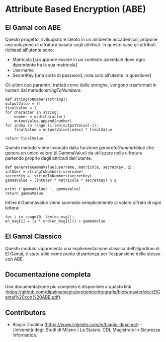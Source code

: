 # Attribute Based Encryption (ABE)

## El Gamal con ABE 
Questo progetto, sviluppato e ideato in un ambiente accademico, propone una soluzione di cifratura basata sugli attributi.
In questo caso gli attributi richiesti all'utente sono:
* Matricola [si suppone essere in un contesto aziendale dove ogni dipendente ha la sua matricola]
* Username
* SecretKey [una sorta di password, nota solo all'utente in questione]

Gli ultimi due paramtri, trattati come delle stringhe, vengono trasformati in numeri dal metodo _stringToNumbers_:
    
    def stringToNumbers(string):
    outputValue = []
    finalValue = 1
    for character in string:
        number = ord(character)
        outputValue.append(number)
    for index in range (1,len(outputValue)-1):
        finalValue = outputValue[index] * finalValue

    return finalValue
    
Questo metodo viene invocato dalla funzione _generateGammaValue_ che genera un unico valore (il GammaValue) da utilizzare nella cifratura partendo proprio dagli attributi dell'utente.
    
    def generateGammaValue(username, matricola, secretKey, q):
    intUser = stringToNumbers(username)
    secretKey =  stringToNumbers(secretKey)
    gammaValue = (intUser * matricola * secretKey) % q

    print ('gammaValue: ', gammaValue)
    return gammaValue
    
Infine il Gammavalue viene sommato semplicemente al valore cifrato di ogni lettera:
        
    for i in range(0, len(en_msg)):
    en_msg[i] = (s * ord(en_msg[i])) + gammaValue
        
## El Gamal Classico
Questo modulo rappresenta una implementazione classica dell'algoritmo di El Gamal, è stato utile come punto di partenza per l'espansione dello stesso con ABE.

## Documentazione completa
Una documentazione più completa è disponibile a questo link (https://github.com/dipalmabiagio/progettocrittografia/blob/master/doc/ElGamal%20con%20ABE.pdf).

## Contributors
* Biagio Dipalma (https://www.linkedin.com/in/biagio-dipalma/) - Università degli Studi di Milano | La Statale. CDL Magistrale in Sicurezza Informatica.


